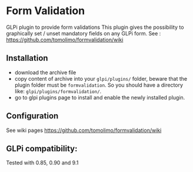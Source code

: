 # Form Validation
GLPi plugin to provide form validations
This plugin gives the possibility to graphically set / unset mandatory fields on any GLPi form.
See : https://github.com/tomolimo/formvalidation/wiki



## Installation
- download the archive file
- copy content of archive into your `glpi/plugins/` folder, beware that the plugin folder must be `formvalidation`. So you should have a directory like: `glpi/plugins/formvalidation/`.
- go to glpi plugins page to install and enable the newly installed plugin.

## Configuration
See wiki pages https://github.com/tomolimo/formvalidation/wiki

## GLPi compatibility:
Tested with 0.85, 0.90 and 9.1

